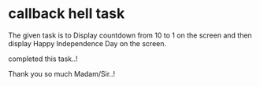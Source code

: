 # callback hell task

The given task is to Display countdown from 10 to 1 on the screen and then display Happy Independence Day on the screen.

completed this task..!

Thank you so much Madam/Sir..!